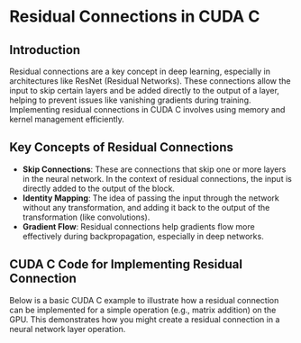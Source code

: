 # Residual Connections in CUDA C

## Introduction
Residual connections are a key concept in deep learning, especially in architectures like ResNet (Residual Networks). These connections allow the input to skip certain layers and be added directly to the output of a layer, helping to prevent issues like vanishing gradients during training. Implementing residual connections in CUDA C involves using memory and kernel management efficiently.

## Key Concepts of Residual Connections

- **Skip Connections**: These are connections that skip one or more layers in the neural network. In the context of residual connections, the input is directly added to the output of the block.
- **Identity Mapping**: The idea of passing the input through the network without any transformation, and adding it back to the output of the transformation (like convolutions).
- **Gradient Flow**: Residual connections help gradients flow more effectively during backpropagation, especially in deep networks.

## CUDA C Code for Implementing Residual Connection

Below is a basic CUDA C example to illustrate how a residual connection can be implemented for a simple operation (e.g., matrix addition) on the GPU. This demonstrates how you might create a residual connection in a neural network layer operation.
